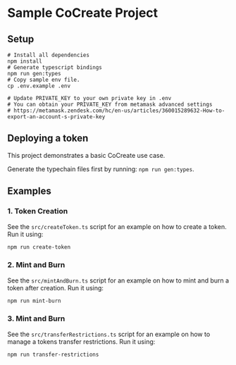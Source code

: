 # Sample CoCreate Project

## Setup

```shell
# Install all dependencies
npm install
# Generate typescript bindings
npm run gen:types
# Copy sample env file.
cp .env.example .env

# Update PRIVATE_KEY to your own private key in .env
# You can obtain your PRIVATE_KEY from metamask advanced settings
# https://metamask.zendesk.com/hc/en-us/articles/360015289632-How-to-export-an-account-s-private-key
```

## Deploying a token

This project demonstrates a basic CoCreate use case.

Generate the typechain files first by running: `npm run gen:types`.

## Examples

### 1. Token Creation

See the `src/createToken.ts` script for an example on how to create a token. Run it using:

```sh
npm run create-token
```

### 2. Mint and Burn

See the `src/mintAndBurn.ts` script for an example on how to mint and burn a token after creation. Run it using:

```sh
npm run mint-burn
```

### 3. Mint and Burn

See the `src/transferRestrictions.ts` script for an example on how to manage a tokens transfer restrictions. Run it using:

```sh
npm run transfer-restrictions
```
